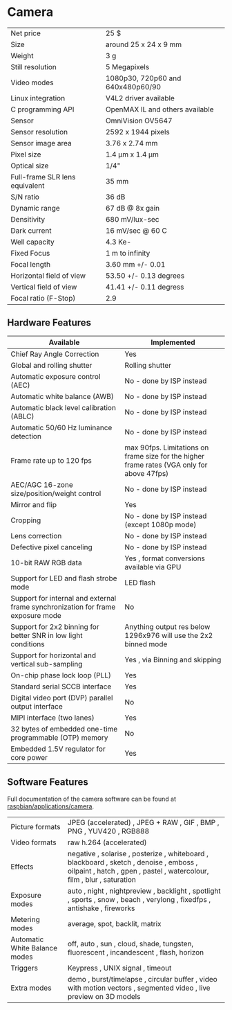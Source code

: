 # Camera

| | |
| --- | --- |
| Net price | 25 $ |
| Size | around 25 x 24 x 9 mm |
| Weight | 3 g |
| Still resolution | 5 Megapixels |
| Video modes | 1080p30, 720p60 and 640x480p60/90 |
| Linux integration | V4L2 driver available |
| C programming API | OpenMAX IL and others available |
| Sensor | OmniVision OV5647 |
| Sensor resolution | 2592 x 1944 pixels |
| Sensor image area | 3.76 x 2.74 mm |
| Pixel size | 1.4 µm x 1.4 µm |
| Optical size	| 1/4" |
| Full-frame SLR lens equivalent | 35 mm |
| S/N ratio | 36 dB |
| Dynamic range | 67 dB @ 8x gain |
| Densitivity | 680 mV/lux-sec |
| Dark current | 16 mV/sec @ 60 C |
| Well capacity | 4.3 Ke- |
| Fixed Focus | 1 m to infinity|
| Focal length | 3.60 mm +/- 0.01 |
| Horizontal field of view | 53.50  +/- 0.13 degrees |
| Vertical field of view | 41.41 +/- 0.11 degress |
| Focal ratio (F-Stop) | 2.9 |

## Hardware Features

| Available | Implemented |
| --- | --- |
| Chief Ray Angle Correction | Yes |
| Global and rolling shutter | Rolling shutter |
| Automatic exposure control (AEC) | No - done by ISP instead |
| Automatic white balance (AWB) | No - done by ISP instead |
| Automatic black level calibration (ABLC) | No - done by ISP instead |
| Automatic 50/60 Hz luminance detection | No - done by ISP instead |
| Frame rate up to 120 fps | max 90fps. Limitations on frame size for the higher frame rates (VGA only for above 47fps) |
| AEC/AGC 16-zone size/position/weight control | No - done by ISP instead |
| Mirror and flip | Yes |
| Cropping | No - done by ISP instead (except 1080p mode) |
| Lens correction | No - done by ISP instead |
| Defective pixel canceling | No - done by ISP instead |
| 10-bit RAW RGB data | Yes , format conversions available via GPU |
| Support for LED and flash strobe mode | LED flash |
| Support for internal and external frame synchronization for frame exposure mode | No |
| Support for 2x2 binning for better SNR in low light conditions | Anything output res below 1296x976 will use the 2x2 binned mode |
| Support for horizontal and vertical sub-sampling | Yes , via Binning and skipping |
| On-chip phase lock loop (PLL) | Yes |
| Standard serial SCCB interface | Yes |
| Digital video port (DVP) parallel output interface | No |
| MIPI interface (two lanes) | Yes |
| 32 bytes of embedded one-time programmable (OTP) memory | No |
| Embedded 1.5V regulator for core power | Yes |

## Software Features

Full documentation of the camera software can be found at [raspbian/applications/camera](../raspbian/applications/camera.md).

| | |
| --- | --- |
| Picture formats | JPEG (accelerated) , JPEG + RAW , GIF , BMP , PNG , YUV420 , RGB888 |
| Video formats | raw h.264 (accelerated) |
| Effects | negative , solarise , posterize , whiteboard , blackboard , sketch , denoise , emboss , oilpaint , hatch , gpen , pastel , watercolour,  film , blur , saturation |
| Exposure modes |auto  , night , nightpreview , backlight , spotlight , sports , snow , beach , verylong  , fixedfps , antishake , fireworks |
| Metering modes | average, spot, backlit, matrix |
| Automatic White Balance modes | off, auto , sun , cloud, shade, tungsten, fluorescent , incandescent , flash, horizon |
| Triggers | Keypress , UNIX signal , timeout |
| Extra modes | demo , burst/timelapse , circular buffer , video with motion vectors , segmented video , live preview on 3D models |
